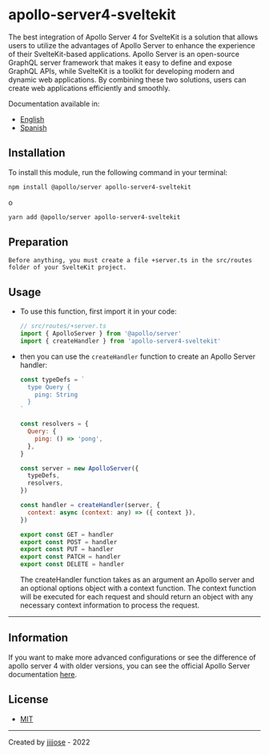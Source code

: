 # apollo-server4-sveltekit

The best integration of Apollo Server 4 for SvelteKit is a solution that allows users to utilize the advantages of Apollo Server to enhance the experience of their SvelteKit-based applications. Apollo Server is an open-source GraphQL server framework that makes it easy to define and expose GraphQL APIs, while SvelteKit is a toolkit for developing modern and dynamic web applications. By combining these two solutions, users can create web applications efficiently and smoothly.

Documentation available in:

- <a href="https://github.com/jjjjose/apollo-server4-sveltekit/blob/main/README.md " target="_blank">English</a>
- <a href="https://github.com/jjjjose/apollo-server4-sveltekit/blob/main/README-es.md " target="_blank">Spanish</a>

## Installation

To install this module, run the following command in your terminal:

```bash
npm install @apollo/server apollo-server4-sveltekit
```

o

```bash
yarn add @apollo/server apollo-server4-sveltekit
```

## Preparation

    Before anything, you must create a file +server.ts in the src/routes folder of your SvelteKit project.

## Usage

- To use this function, first import it in your code:

  ```js
  // src/routes/+server.ts
  import { ApolloServer } from '@apollo/server'
  import { createHandler } from 'apollo-server4-sveltekit'
  ```

- then you can use the `createHandler` function to create an Apollo Server handler:

  ```js
  const typeDefs = `
    type Query {
      ping: String
    }
  `

  const resolvers = {
    Query: {
      ping: () => 'pong',
    },
  }

  const server = new ApolloServer({
    typeDefs,
    resolvers,
  })

  const handler = createHandler(server, {
    context: async (context: any) => ({ context }),
  })

  export const GET = handler
  export const POST = handler
  export const PUT = handler
  export const PATCH = handler
  export const DELETE = handler
  ```

  The createHandler function takes as an argument an Apollo server and an optional options object with a context function. The context function will be executed for each request and should return an object with any necessary context information to process the request.

---

## Information

If you want to make more advanced configurations or see the difference of apollo server 4 with older versions, you can see the official Apollo Server documentation
<a href="https://www.apollographql.com/docs/apollo-server/" target="_blank">here</a>.

## License

- <a href="https://github.com/jjjjose/apollo-server4-sveltekit/blob/main/LICENSE" target="_blank">MIT</a>

---

Created by <a href="https://github.com/jjjjose" target="_blank">jjjjose</a> - 2022
